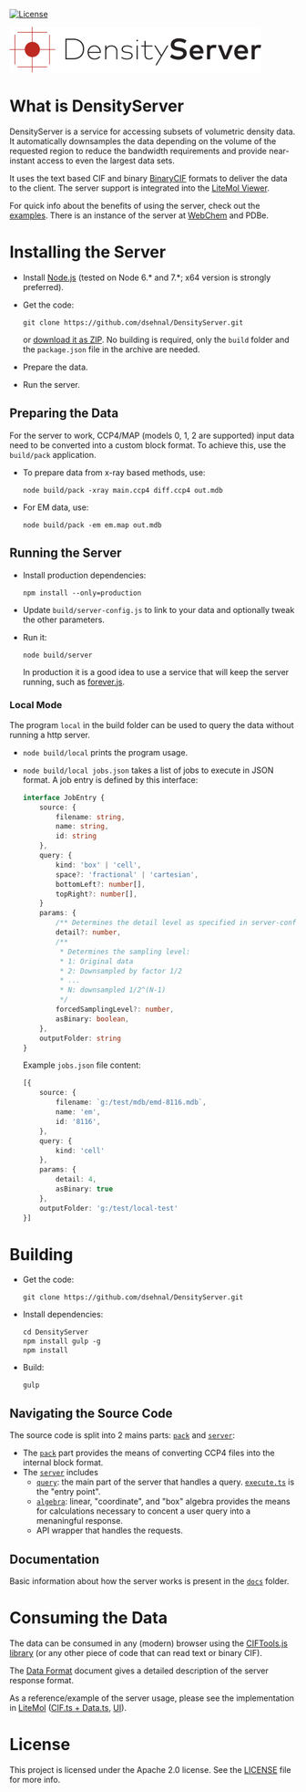 [![License](https://img.shields.io/badge/License-Apache%202.0-blue.svg?style=flat)](https://github.com/dsehnal/DensityServer/blob/master/LICENSE)

![DensityServer](logo.png)

What is DensityServer
=====================

DensityServer is a service for accessing subsets of volumetric density data. It automatically downsamples the data depending on the volume of the requested region to reduce the bandwidth requirements and provide near-instant access to even the largest data sets.

It uses the text based CIF and binary [BinaryCIF](https://github.com/dsehnal/BinaryCIF) formats to deliver the data to the client. The server support is integrated into the 
[LiteMol Viewer](https://github.com/dsehnal/LiteMol).

For quick info about the benefits of using the server, check out the [examples](docs/examples.md). There is an instance of the server at [WebChem](https://webchem.ncbr.muni.cz/DensityServer/) and PDBe.

Installing the Server 
=====================

- Install [Node.js](https://nodejs.org/en/) (tested on Node 6.* and 7.*; x64 version is strongly preferred).
- Get the code:

    ```
    git clone https://github.com/dsehnal/DensityServer.git
    ```
    or [download it as ZIP](https://github.com/dsehnal/DensityServer/archive/master.zip). No building is required, only the `build` folder and the ``package.json`` file in the archive are needed.

- Prepare the data.
- Run the server.

Preparing the Data
------------------

For the server to work, CCP4/MAP (models 0, 1, 2 are supported) input data need to be converted into a custom block format. 
To achieve this, use the ``build/pack`` application.

- To prepare data from x-ray based methods, use: 

    ```
    node build/pack -xray main.ccp4 diff.ccp4 out.mdb
    ```

- For EM data, use:

    ```
    node build/pack -em em.map out.mdb
    ```

Running the Server
------------------

- Install production dependencies:

   ```
   npm install --only=production
   ```

- Update ``build/server-config.js`` to link to your data and optionally tweak the other parameters.

- Run it:

    ```
    node build/server
    ```

    In production it is a good idea to use a service that will keep the server running, such as [forever.js](https://github.com/foreverjs/forever).

### Local Mode

The program ``local`` in the build folder can be used to query the data without running a http server.

- ``node build/local`` prints the program usage.
- ``node build/local jobs.json`` takes a list of jobs to execute in JSON format. A job entry is defined by this interface:

    ```TypeScript
    interface JobEntry {
        source: {
            filename: string,    
            name: string,
            id: string
        },
        query: {
            kind: 'box' | 'cell',
            space?: 'fractional' | 'cartesian',
            bottomLeft?: number[],
            topRight?: number[],
        }
        params: {
            /** Determines the detail level as specified in server-config */
            detail?: number,
            /** 
             * Determines the sampling level:
             * 1: Original data
             * 2: Downsampled by factor 1/2
             * ...
             * N: downsampled 1/2^(N-1)
             */
            forcedSamplingLevel?: number,
            asBinary: boolean,
        },
        outputFolder: string
    }
    ```

    Example ``jobs.json`` file content:

    ```TypeScript
    [{
        source: {
            filename: `g:/test/mdb/emd-8116.mdb`,
            name: 'em',
            id: '8116',
        },
        query: {
            kind: 'cell'
        },
        params: {
            detail: 4,
            asBinary: true
        },
        outputFolder: 'g:/test/local-test'
    }]
    ```

Building
========

- Get the code:

    ```
    git clone https://github.com/dsehnal/DensityServer.git
    ```

- Install dependencies:

    ```
    cd DensityServer
    npm install gulp -g
    npm install
    ```

- Build:

    ```
    gulp
    ```

## Navigating the Source Code

The source code is split into 2 mains parts: [``pack``](src/pack) and [``server``](src/server):

- The [``pack``](src/pack) part provides the means of converting CCP4 files into the internal block format.
- The [``server``](src/server) includes
  - [``query``](src/server/query): the main part of the server that handles a query. [``execute.ts``](src/server/query/execute.ts) is the "entry point".
  - [``algebra``](src/server/algebra): linear, "coordinate", and "box" algebra provides the means for calculations necessary to concent a user query into a menaningful response.
  - API wrapper that handles the requests.

## Documentation

Basic information about how the server works is present in the [``docs``](src/docs) folder.

Consuming the Data 
==================

The data can be consumed in any (modern) browser using the [CIFTools.js library](https://github.com/dsehnal/CIFTools.js) (or any other piece of code that can read text or binary CIF).

The [Data Format](docs/DataFormat.md) document gives a detailed description of the server response format.

As a reference/example of the server usage, please see the implementation in [LiteMol](https://github.com/dsehnal/LiteMol) ([CIF.ts + Data.ts](https://github.com/dsehnal/LiteMol/tree/master/src/lib/Core/Formats/Density), [UI](https://github.com/dsehnal/LiteMol/tree/master/src/Viewer/Extensions/DensityStreaming)).

License
=======

This project is licensed under the Apache 2.0 license. See the [LICENSE](https://github.com/dsehnal/DensityServer/blob/master/LICENSE) file for more info.